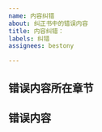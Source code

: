 ```yaml
---
name: 内容纠错
about: 纠正书中的错误内容
title: 内容纠错：
labels: 纠错
assignees: bestony

---
```


## 错误内容所在章节

## 错误内容
